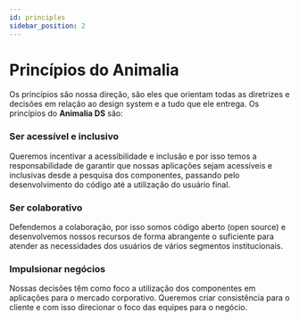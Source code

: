 ```yaml
---
id: principles
sidebar_position: 2
---
```


# Princípios do Animalia

Os princípios são nossa direção, são eles que orientam todas as diretrizes e decisões em relação ao design system e a tudo que ele entrega. Os princípios do **Animalia DS** são:

### Ser acessível e inclusivo

Queremos incentivar a acessibilidade e inclusão e por isso temos a responsabilidade de garantir que nossas aplicações sejam acessíveis e inclusivas desde a pesquisa dos componentes, passando pelo desenvolvimento do código até a utilização do usuário final.

### Ser colaborativo

Defendemos a colaboração, por isso somos código aberto (open source) e desenvolvemos nossos recursos de forma abrangente o suficiente para atender as necessidades dos usuários de vários segmentos institucionais.

### Impulsionar negócios

Nossas decisões têm como foco a utilização dos componentes em aplicações para o mercado corporativo. Queremos criar consistência para o cliente e com isso direcionar o foco das equipes para o negócio.